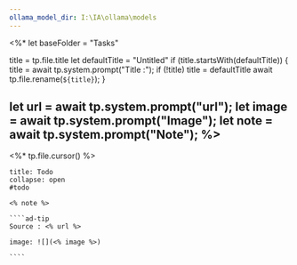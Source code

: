 ```yaml
---
ollama_model_dir: I:\IA\ollama\models
---
```

<%*
  let baseFolder = "Tasks"

  title = tp.file.title
  let defaultTitle = "Untitled"
  if (title.startsWith(defaultTitle)) {
    title = await tp.system.prompt("Title :");
    if (!title) title = defaultTitle
    await tp.file.rename(`${title}`);
  } 

let url = await tp.system.prompt("url");
let image = await tp.system.prompt("Image");
let note = await tp.system.prompt("Note");
%>
---
<%* tp.file.cursor() %> 
`````ad-todo
title: Todo
collapse: open
#todo 

<% note %> 

````ad-tip
Source : <% url %>

image: ![](<% image %>)

````

`````
